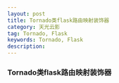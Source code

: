 ```yaml
---
layout: post
title: Tornado类flask路由映射装饰器
category: 天光云影
tag: Tornado, Flask
keywords: Tornado, Flask
description:
---
```


### Tornado类flask路由映射装饰器
<script src="https://gist.github.com/Lipvun/55609247857b23d29be0.js"></script>